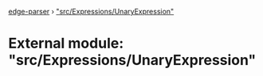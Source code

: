 [edge-parser](../README.md) › ["src/Expressions/UnaryExpression"](_src_expressions_unaryexpression_.md)

# External module: "src/Expressions/UnaryExpression"


